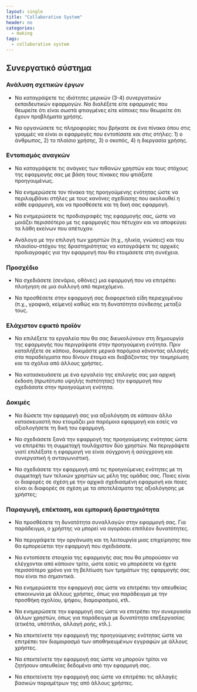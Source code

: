 ```yaml
---
layout: single
title: "Collaborative System"
header: no
categories:
  - making
tags:
  - collaborative system
---
```


## Συνεργατικό σύστημα

### Ανάλυση σχετικών έργων

* Να καταγράψετε τις ιδιότητες μερικών (3-4) συνεργατικών εκπαιδευτικών εφαρμογών. Να διαλέξετε είτε εφαρμογές που θεωρείτε ότι είναι σωστά φτιαγμένες είτε κάποιες που θεωρείτε ότι έχουν προβλήματα χρήσης.

* Να οργανώσετε τις πληροφορίες που βρήκατε σε ένα πίνακα όπου στις γραμμές να είναι οι εφαρμογές που εντοπίσατε και στις στήλες: 1) ο άνθρωπος, 2) το πλαίσιο χρήσης, 3) ο σκοπός, 4) η διεργασία χρήσης.

### Εντοπισμός αναγκών

* Να καταγράψετε τις ανάγκες των πιθανών χρηστών και τους στόχους της εφαρμογής σας με βάση τους πίνακες που φτιάξατε προηγουμένως.

* Να ενημερώσετε τον πίνακα της προηγούμενης ενότητας ώστε να περιλαμβάνει στήλες με τους κανόνες σχεδίασης που ακολουθεί η κάθε εφαρμογή, και να προσθέσετε και τη δική σας εφαρμογή.

* Να ενημερώσετε τις προδιαγραφές της εφαρμογής σας, ώστε να μοιάζει περισσότερο με τις εφαρμογές που πέτυχαν και να αποφεύγει τα λάθη εκείνων που απέτυχαν.

* Ανάλογα με την επιλογή των χρηστών (π.χ., ηλικία, γνώσεις) και του πλαισίου-στόχου της δραστηριότητας να καταγράψετε τις αρχικές προδιαγραφές για την εφαρμογή που θα ετοιμάσετε στη συνέχεια.

### Προσχέδιο

* Να σχεδιάσετε (σενάριο, οθόνες) μια εφαρμογή που να επιτρέπει πλοήγηση σε μια συλλογή από περιεχόμενο.

* Να προσθέσετε στην εφαρμογή σας διαφορετικά είδη περιεχομένου (π.χ., γραφικά, κείμενο) καθώς και τη δυνατότητα σύνδεσης μεταξύ τους.

### Ελάχιστον εφικτό προϊόν

* Να επιλέξετε τα εργαλεία που θα σας διευκολύνουν στη δημιουργία της εφαρμογής που περιγράψατε στην προηγούμενη ενότητα. Πριν καταλήξετε σε κάποιο, δοκιμάστε μερικά παρόμοια κάνοντας αλλαγές στα παραδείγματα που δίνουν έτοιμα και διαβάζοντας την τεκμηρίωση και τα σχόλια από άλλους χρήστες.

* Να κατασκευάσετε με ένα εργαλείο της επιλογής σας μια αρχική έκδοση (πρωτότυπο υψηλής πιστότητας) την εφαρμογή που σχεδιάσατε στην προηγούμενη ενότητα.

### Δοκιμές

* Να δώσετε την εφαρμογή σας για αξιολόγηση σε κάποιον άλλο κατασκευαστή που ετοιμάζει μια παρόμοια εφαρμογή και εσείς να αξιολογήσετε τη δική του εφαρμογή.

* Να σχεδιάσετε ξανά την εφαρμογή της προηγούμενης ενότητας ώστε να επιτρέπει τη συμμετοχή τουλάχιστον δύο χρηστών. Να περιγράψετε γιατί επιλέξατε η εφαρμογή να είναι σύγχρονη ή ασύγχρονη και συνεργατική ή ανταγωνιστική.

* Να σχεδιάσετε την εφαρμογή από τις προηγούμενες ενότητες με τη συμμετοχή των τελικών χρηστών ως μέλη της ομάδας σας. Ποιες είναι οι διαφορές σε σχέση με την αρχικά σχεδιασμένη εφαρμογή και ποιες είναι οι διαφορές σε σχέση με τα αποτελέσματα της αξιολόγησης με χρήστες;

### Παραγωγή, επέκταση, και εμπορική δραστηριότητα

* Να προσθέσετε τη δυνατότητα συναλλαγών στην εφαρμογή σας. Για παράδειγμα, ο χρήστης να μπορεί να αγοράσει επιπλέον δυνατότητες.

* Να περιγράψετε την οργάνωση και τη λειτουργία μιας επιχείρησης που θα εμπορεύεται την εφαρμογή που σχεδιάσατε.

* Να εντοπίσετε στοιχεία της εφαρμογής σας που θα μπορούσαν να ελέγχονται από κάποιον τρίτο, ώστε εσείς να μπορέσετε να έχετε περισσότερο χρόνο για τη βελτίωση των τμημάτων της εφαρμογής σας που είναι πιο σημαντικά.

* Να ενημερώσετε την εφαρμογή σας ώστε να επιτρέπει την απευθείας επικοινωνία με άλλους χρήστες, όπως για παράδειγμα με την προσθήκη σχολίου, ψήφου, διαμοιρασμού, κτλ.

* Να ενημερώσετε την εφαρμογή σας ώστε να επιτρέπει την συνεργασία άλλων χρηστών, όπως για παράδειγμα με δυνατότητα επεξεργασίας (ετικέτα, υπότιτλοι, αλλαγή ροής, κτλ.).

* Να επεκτείνετε την εφαρμογή της προηγούμενης ενότητας ώστε να επιτρέπει τον διαμοιρασμό των αποθηκευμένων εγγραφών με άλλους χρήστες.

* Να επεκτείνετε την εφαρμογή σας ώστε να μπορούν τρίτοι να ζητήσουν απευθείας δεδομένα από την εφαρμογή σας.

* Να επεκτείνετε την εφαρμογή σας ώστε να επιτρέπει τις αλλαγές βασικών παραμέτρων της από άλλους χρήστες.
